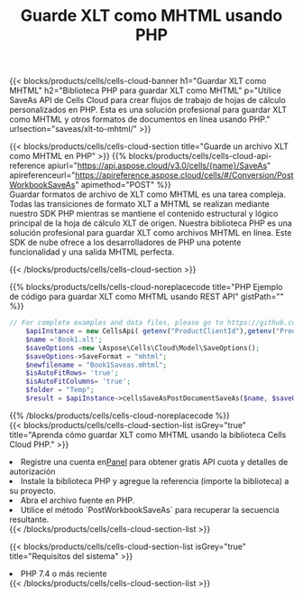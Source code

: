 ﻿---
title:  Guarde XLT como MHTML usando PHP
description: Utilizando Aspose.Cells Cloud SDK para PHP para guardar el archivo en formato XLT como archivo en formato MHTML.
kwords: Excel, Save XLT as MHTML, REST, PHP
howto: How to save XLT as MHTML using Aspose.Cells Cloud PHP library.
---
{{< blocks/products/cells/cells-cloud-banner h1="Guardar XLT como MHTML" h2="Biblioteca PHP para guardar XLT como MHTML" p="Utilice SaveAs API de Cells Cloud para crear flujos de trabajo de hojas de cálculo personalizados en PHP. Esta es una solución profesional para guardar XLT como MHTML y otros formatos de documentos en línea usando PHP." urlsection="saveas/xlt-to-mhtml/" >}}

{{< blocks/products/cells/cells-cloud-section title="Guarde un archivo XLT como MHTML en PHP" >}}
{{% blocks/products/cells/cells-cloud-api-reference apiurl="https://api.aspose.cloud/v3.0/cells/{name}/SaveAs" apireferenceurl="https://apireference.aspose.cloud/cells/#/Conversion/PostWorkbookSaveAs" apimethod="POST" %}}
<br/>
Guardar formatos de archivo de XLT como MHTML es una tarea compleja. Todas las transiciones de formato XLT a MHTML se realizan mediante nuestro SDK PHP mientras se mantiene el contenido estructural y lógico principal de la hoja de cálculo XLT de origen. Nuestra biblioteca PHP es una solución profesional para guardar XLT como archivos MHTML en línea. Este SDK de nube ofrece a los desarrolladores de PHP una potente funcionalidad y una salida MHTML perfecta.

{{< /blocks/products/cells/cells-cloud-section >}}

{{% blocks/products/cells/cells-cloud-noreplacecode title="PHP Ejemplo de código para guardar XLT como MHTML usando REST API" gistPath="" %}}
  
```php
// For complete examples and data files, please go to https://github.com/aspose-cells-cloud/aspose-cells-cloud-php/
    $apiInstance = new CellsApi( getenv("ProductClientId"),getenv("ProductClientSecret") );
    $name ='Book1.xlt';
    $saveOptions =new \Aspose\Cells\Cloud\Model\SaveOptions();
    $saveOptions->SaveFormat = "mhtml";
    $newfilename = "Book1Saveas.mhtml";
    $isAutoFitRows= 'true';
    $isAutoFitColumns= 'true';
    $folder = "Temp";
    $result = $apiInstance->cellsSaveAsPostDocumentSaveAs($name, $saveOptions, $newfilename,$isAutoFitRows, $isAutoFitColumns, $folder);
```
  
{{% /blocks/products/cells/cells-cloud-noreplacecode %}}
<br/>
{{< blocks/products/cells/cells-cloud-section-list isGrey="true" title="Aprenda cómo guardar XLT como MHTML usando la biblioteca Cells Cloud PHP." >}}
<li> Registre una cuenta en<a href="https://dashboard.aspose.cloud/">Panel</a> para obtener gratis API cuota y detalles de autorización</li>
<li>Instale la biblioteca PHP y agregue la referencia (importe la biblioteca) a su proyecto.</li>
<li>Abra el archivo fuente en PHP.</li>
<li>Utilice el método `PostWorkbookSaveAs` para recuperar la secuencia resultante.</li>
{{< /blocks/products/cells/cells-cloud-section-list >}}

{{< blocks/products/cells/cells-cloud-section-list isGrey="true" title="Requisitos del sistema" >}}
<li>PHP 7.4 o más reciente</li>
{{< /blocks/products/cells/cells-cloud-section-list >}}
